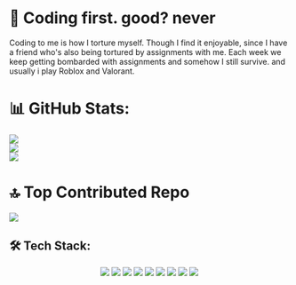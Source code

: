 # 💫 Coding first. good? never
Coding to me is how I torture myself. Though I find it enjoyable, since I have a friend who's also being tortured by assignments with me. Each week we keep getting bombarded with assignments and somehow I still survive. and usually i play Roblox and Valorant.


# 📊 GitHub Stats:
![](https://github-readme-stats.vercel.app/api?username=dewa1345&theme=dark&hide_border=true&include_all_commits=true&count_private=true)<br/>
![](https://github-readme-streak-stats.herokuapp.com/?user=dewa1345&theme=dark&hide_border=true)<br/>
![](https://github-readme-stats.vercel.app/api/top-langs/?username=dewa1345&theme=dark&hide_border=true&include_all_commits=true&count_private=true&layout=compact)

# 🔝 Top Contributed Repo
![](https://github-contributor-stats.vercel.app/api?username=dewa1345&limit=5&theme=dark&combine_all_yearly_contributions=true)



<!-- Tech Stack -->
## 🛠️ Tech Stack:

<p align="center">
  <img src="https://img.shields.io/badge/-Python-3776AB?style=flat&logo=python&logoColor=white" />
  <img src="https://img.shields.io/badge/-JavaScript-F7DF1E?style=flat&logo=javascript&logoColor=black" />
  <img src="https://img.shields.io/badge/-TypeScript-3178C6?style=flat&logo=typescript&logoColor=white" />
  <img src="https://img.shields.io/badge/-HTML5-E34F26?style=flat&logo=html5&logoColor=white" />
  <img src="https://img.shields.io/badge/-CSS3-1572B6?style=flat&logo=css3&logoColor=white" />
  <img src="https://img.shields.io/badge/-Node.js-339933?style=flat&logo=node.js&logoColor=white" />
  <img src="https://img.shields.io/badge/-React-61DAFB?style=flat&logo=react&logoColor=black" />
  <img src="https://img.shields.io/badge/-MongoDB-47A248?style=flat&logo=mongodb&logoColor=white" />
  <img src="https://img.shields.io/badge/-Firebase-FFCA28?style=flat&logo=firebase&logoColor=black" />
  <!-- Add more badges for your tech stack as needed -->
</p>
